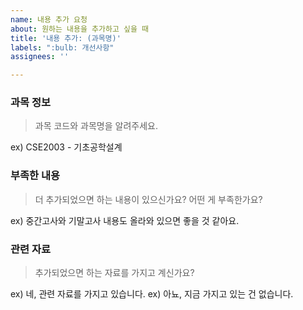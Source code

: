 ```yaml
---
name: 내용 추가 요청
about: 원하는 내용을 추가하고 싶을 때
title: '내용 추가: (과목명)'
labels: ":bulb: 개선사항"
assignees: ''

---
```


### 과목 정보
> 과목 코드와 과목명을 알려주세요.

ex) CSE2003 - 기초공학설계

### 부족한 내용
> 더 추가되었으면 하는 내용이 있으신가요? 어떤 게 부족한가요?

ex)  중간고사와 기말고사 내용도 올라와 있으면 좋을 것 같아요.

### 관련 자료
> 추가되었으면 하는 자료를 가지고 계신가요?

ex) 네, 관련 자료를 가지고 있습니다.
ex) 아뇨, 지금 가지고 있는 건 없습니다.
